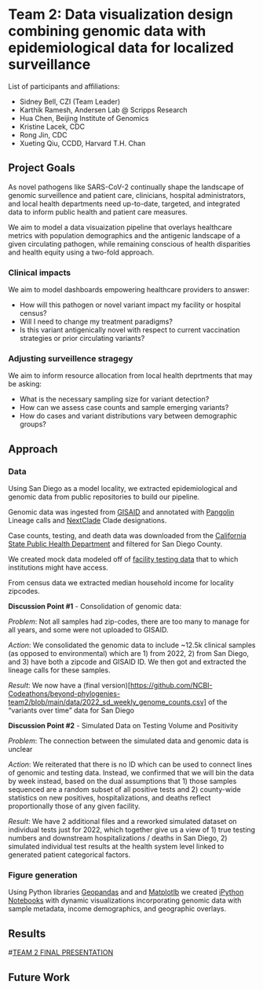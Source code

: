 # Team 2: Data visualization design combining genomic data with epidemiological data for localized surveillance

List of participants and affiliations:
- Sidney Bell, CZI (Team Leader)
- Karthik Ramesh, Andersen Lab @ Scripps Research
- Hua Chen, Beijing Institute of Genomics
- Kristine Lacek, CDC
- Rong Jin, CDC
- Xueting Qiu, CCDD, Harvard T.H. Chan

## Project Goals

As novel pathogens like SARS-CoV-2 continually shape the landscape of genomic surveillence and patient care, clinicians, hospital administrators, and local health departments need up-to-date, targeted, and integrated data to inform public health and patient care measures. 

We aim to model a data visuaization pipeline that overlays healthcare metrics with population demographics and the antigenic landscape of a given circulating pathogen, while remaining conscious of health disparities and health equity using a two-fold approach.

### Clinical impacts

We aim to model dashboards empowering healthcare providers to answer:
- How will this pathogen or novel variant impact my facility or hospital census?
- Will I need to change my treatment paradigms?
- Is this variant antigenically novel with respect to current vaccination strategies or prior circulating variants?

### Adjusting surveillence stragegy

We aim to inform resource allocation from local health deprtments that may be asking:
- What is the necessary sampling size for variant detection?
- How can we assess case counts and sample emerging variants?
- How do cases and variant distributions vary between demographic groups?

## Approach

### Data 

Using San Diego as a model locality, we extracted epidemiological and genomic data from public repositories to build our pipeline.

Genomic data was ingested from [GISAID](https://www.gisaid.org/) and annotated with [Pangolin](https://cov-lineages.org/) Lineage calls and [NextClade](https://clades.nextstrain.org/) Clade designations.

Case counts, testing, and death data was downloaded from the [California State Public Health Department](https://data.chhs.ca.gov/dataset/covid-19-time-series-metrics-by-county-and-state/resource/046cdd2b-31e5-4d34-9ed3-b48cdbc4be7a) and filtered for San Diego County.

We created mock data modeled off of [facility testing data](https://github.com/NCBI-Codeathons/beyond-phylogenies-team2/blob/main/data/2022_facility_testing.csv) that to which institutions might have access.

From census data <source> we extracted median household income for locality zipcodes.

**Discussion Point #1** - Consolidation of genomic data:

_Problem_: Not all samples had zip-codes, there are too many to manage for all years, and some were not uploaded to GISAID.

_Action_: We consolidated the genomic data to include ~12.5k clinical samples (as opposed to environmental) which are 1) from 2022, 2) from San Diego, and 3) have both a zipcode and GISAID ID. We then got and extracted the lineage calls for these samples.

_Result_: We now have a (final version)[https://github.com/NCBI-Codeathons/beyond-phylogenies-team2/blob/main/data/2022_sd_weekly_genome_counts.csv] of the “variants over time” data for San Diego

**Discussion Point #2** - Simulated Data on Testing Volume and Positivity

_Problem_: The connection between the simulated data and genomic data is unclear

_Action_: We reiterated that there is no ID which can be used to connect lines of genomic and testing data. Instead, we confirmed that we will bin the data by week
instead, based on the dual assumptions that 1) those samples sequenced are a random subset of all positive tests and 2) county-wide statistics on new positives, hospitalizations, and deaths reflect proportionally those of any given facility. 

_Result_: We have 2 additional files and a reworked simulated dataset on individual tests just for 2022, which together give us a view of 1) true testing numbers and downstream hospitalizations / deaths in San Diego, 2) simulated individual test results at the health system level linked to generated patient categorical factors. 

### Figure generation

Using Python libraries [Geopandas](https://geopandas.org/en/stable/) and and [Matplotlb](https://matplotlib.org/) we created [iPython Notebooks](https://github.com/NCBI-Codeathons/beyond-phylogenies-team2/tree/main/notebooks) with dynamic visualizations incorporating genomic data with sample metadata, income demographics, and geographic overlays.


## Results

#[TEAM 2 FINAL PRESENTATION](https://docs.google.com/presentation/d/1_dWI3wVtJVs9vGPWpTNgMXA4xjKCuZywtjtmZebjqh8/edit?usp=sharing)

## Future Work

